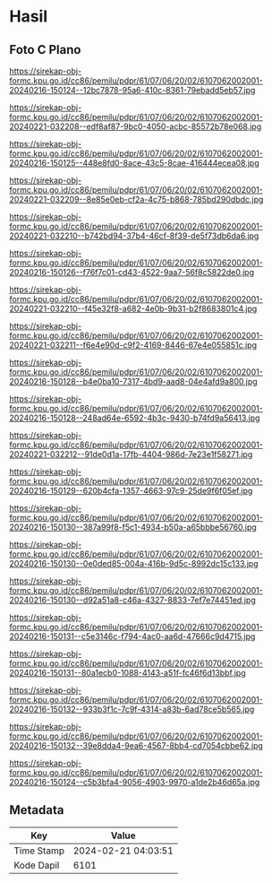 # Hasil

## Foto C Plano

https://sirekap-obj-formc.kpu.go.id/cc86/pemilu/pdpr/61/07/06/20/02/6107062002001-20240216-150124--12bc7878-95a6-410c-8361-79ebadd5eb57.jpg

https://sirekap-obj-formc.kpu.go.id/cc86/pemilu/pdpr/61/07/06/20/02/6107062002001-20240221-032208--edf8af87-9bc0-4050-acbc-85572b78e068.jpg

https://sirekap-obj-formc.kpu.go.id/cc86/pemilu/pdpr/61/07/06/20/02/6107062002001-20240216-150125--448e8fd0-8ace-43c5-8cae-416444ecea08.jpg

https://sirekap-obj-formc.kpu.go.id/cc86/pemilu/pdpr/61/07/06/20/02/6107062002001-20240221-032209--8e85e0eb-cf2a-4c75-b868-785bd290dbdc.jpg

https://sirekap-obj-formc.kpu.go.id/cc86/pemilu/pdpr/61/07/06/20/02/6107062002001-20240221-032210--b742bd94-37b4-46cf-8f39-de5f73db6da6.jpg

https://sirekap-obj-formc.kpu.go.id/cc86/pemilu/pdpr/61/07/06/20/02/6107062002001-20240216-150126--f76f7c01-cd43-4522-9aa7-56f8c5822de0.jpg

https://sirekap-obj-formc.kpu.go.id/cc86/pemilu/pdpr/61/07/06/20/02/6107062002001-20240221-032210--f45e32f8-a682-4e0b-9b31-b2f8683801c4.jpg

https://sirekap-obj-formc.kpu.go.id/cc86/pemilu/pdpr/61/07/06/20/02/6107062002001-20240221-032211--f6e4e90d-c9f2-4169-8446-67e4e055851c.jpg

https://sirekap-obj-formc.kpu.go.id/cc86/pemilu/pdpr/61/07/06/20/02/6107062002001-20240216-150128--b4e0ba10-7317-4bd9-aad8-04e4afd9a800.jpg

https://sirekap-obj-formc.kpu.go.id/cc86/pemilu/pdpr/61/07/06/20/02/6107062002001-20240216-150128--248ad64e-6592-4b3c-9430-b74fd9a56413.jpg

https://sirekap-obj-formc.kpu.go.id/cc86/pemilu/pdpr/61/07/06/20/02/6107062002001-20240221-032212--91de0d1a-17fb-4404-986d-7e23e1f58271.jpg

https://sirekap-obj-formc.kpu.go.id/cc86/pemilu/pdpr/61/07/06/20/02/6107062002001-20240216-150129--620b4cfa-1357-4663-97c9-25de9f6f05ef.jpg

https://sirekap-obj-formc.kpu.go.id/cc86/pemilu/pdpr/61/07/06/20/02/6107062002001-20240216-150130--387a99f8-f5c1-4934-b50a-a65bbbe56760.jpg

https://sirekap-obj-formc.kpu.go.id/cc86/pemilu/pdpr/61/07/06/20/02/6107062002001-20240216-150130--0e0ded85-004a-416b-9d5c-8992dc15c133.jpg

https://sirekap-obj-formc.kpu.go.id/cc86/pemilu/pdpr/61/07/06/20/02/6107062002001-20240216-150130--d92a51a8-c46a-4327-8833-7ef7e74451ed.jpg

https://sirekap-obj-formc.kpu.go.id/cc86/pemilu/pdpr/61/07/06/20/02/6107062002001-20240216-150131--c5e3146c-f794-4ac0-aa6d-47666c9d4715.jpg

https://sirekap-obj-formc.kpu.go.id/cc86/pemilu/pdpr/61/07/06/20/02/6107062002001-20240216-150131--80a1ecb0-1088-4143-a51f-fc46f6d13bbf.jpg

https://sirekap-obj-formc.kpu.go.id/cc86/pemilu/pdpr/61/07/06/20/02/6107062002001-20240216-150132--933b3f1c-7c9f-4314-a83b-6ad78ce5b565.jpg

https://sirekap-obj-formc.kpu.go.id/cc86/pemilu/pdpr/61/07/06/20/02/6107062002001-20240216-150132--39e8dda4-9ea6-4567-8bb4-cd7054cbbe62.jpg

https://sirekap-obj-formc.kpu.go.id/cc86/pemilu/pdpr/61/07/06/20/02/6107062002001-20240216-150124--c5b3bfa4-9056-4903-9970-a1de2b46d65a.jpg


## Metadata

| Key        | Value               |
| ---------- | ------------------- |
| Time Stamp | 2024-02-21 04:03:51 |
| Kode Dapil | 6101                |



